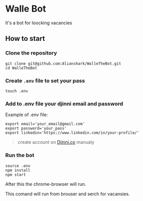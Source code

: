 # Walle Bot
It's a bot for loocking vacancies

## How to start 
### Clone the repository
``` 
git clone git@github.com:Alianshark/WalleTheBot.git
cd WalleTheBot
```

### Create `.env` file to set your pass

```
touch .env 
```

### Add to .env file your djinni email and password

Example of .env file:

``` 
export email='your_email@gmail.com'
export password='your_pass'
export linkedin='https://www.linkedin.com/in/your-profile/'
```

> create account on [Djinni.co](Djinni.co) manualy

### Run the bot

```
source .env
npm install
npm start
```

After this the chrome-browser will run.

This comand will run from brouser and serch for vacansies.